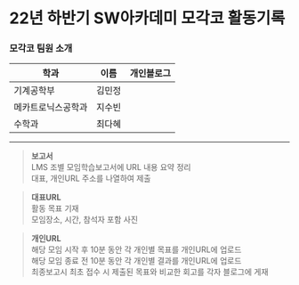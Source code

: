 # 22년 하반기 SW아카데미 모각코 활동기록

### 모각코 팀원 소개
|학과|이름|개인블로그|
|---|---|---:|
|기계공학부|김민정||
|메카트로닉스공학과|지수빈||
|수학과|최다혜||


---


> **보고서**<br/>
LMS 조별 모임학습보고서에 URL 내용 요약 정리<br/>
대표, 개인URL 주소를 나열하여 제출<br/>

> **대표URL**<br/>
활동 목표 기재<br/>
모임장소, 시간, 참석자 포함 사진<br/>

> **개인URL**<br/>
해당 모임 시작 후 10분 동안 각 개인별 목표를 개인URL에 업로드 <br/>
해당 모임 종료 전 10분 동안 각 개인별 결과를 개인URL에 업로드 <br/>
최종보고시 최초 접수 시 제출된 목표와 비교한 회고를 각자 블로그에 게재 <br/>
